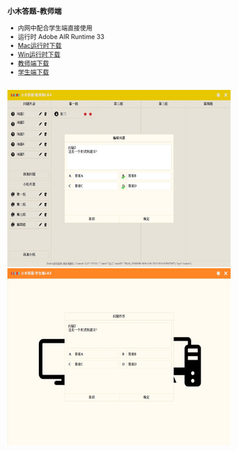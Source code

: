 ###  小木答题-教师端

* 内网中配合学生端直接使用
* 运行时 Adobe AIR Runtime 33 
* [Mac运行时下载](https://airsdk.harman.com/assets/downloads/AdobeAIR.dmg) 
* [Win运行时下载](https://airsdk.harman.com/assets/downloads/AdobeAIR.exe)
* [教师端下载](https://github.com/wosxieez/XiaoMuAnswer/releases)
* [学生端下载](https://github.com/wosxieez/XiaoMuAnswer/releases)
<br/>
<img src="https://raw.githubusercontent.com/wosxieez/XiaoMuAnswer/master/screenshot/screen1.png" alt="" width="600" height="400"/>
<img src="https://raw.githubusercontent.com/wosxieez/XiaoMuAnswer/master/screenshot/screen2.png" alt="" width="600" height="400"/>
